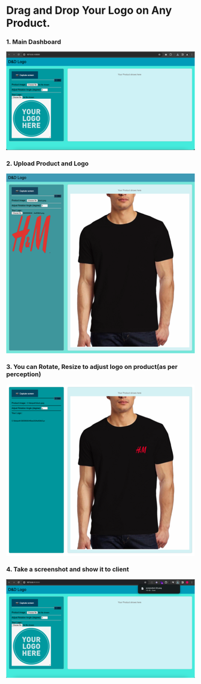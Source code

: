 # Drag and Drop Your Logo on Any Product.

### 1. Main Dashboard
![](Screenshots/1.png)

### 2. Upload Product and Logo 
![](Screenshots/2.png)

### 3. You can Rotate, Resize to adjust logo on product(as per perception)
![](Screenshots/3.png)

### 4. Take a screenshot and show it to client
![](Screenshots/4.png)
